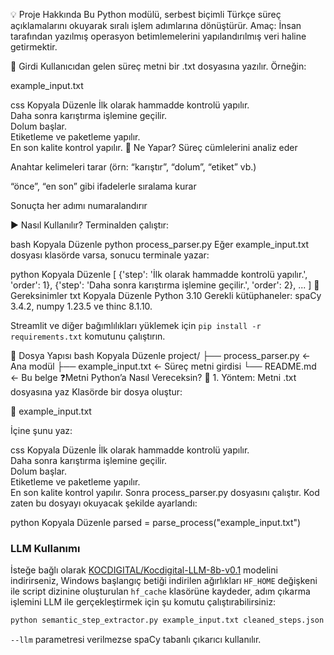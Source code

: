 💡 Proje Hakkında
Bu Python modülü, serbest biçimli Türkçe süreç açıklamalarını okuyarak sıralı işlem adımlarına dönüştürür.
Amaç: İnsan tarafından yazılmış operasyon betimlemelerini yapılandırılmış veri haline getirmektir.

📂 Girdi
Kullanıcıdan gelen süreç metni bir .txt dosyasına yazılır.
Örneğin:

example_input.txt

css
Kopyala
Düzenle
İlk olarak hammadde kontrolü yapılır.  
Daha sonra karıştırma işlemine geçilir.  
Dolum başlar.  
Etiketleme ve paketleme yapılır.  
En son kalite kontrol yapılır.
🧠 Ne Yapar?
Süreç cümlelerini analiz eder

Anahtar kelimeleri tarar (örn: “karıştır”, “dolum”, “etiket” vb.)

“önce”, “en son” gibi ifadelerle sıralama kurar

Sonuçta her adımı numaralandırır

▶️ Nasıl Kullanılır?
Terminalden çalıştır:

bash
Kopyala
Düzenle
python process_parser.py
Eğer example_input.txt dosyası klasörde varsa, sonucu terminale yazar:

python
Kopyala
Düzenle
[
  {'step': 'İlk olarak hammadde kontrolü yapılır.', 'order': 1},
  {'step': 'Daha sonra karıştırma işlemine geçilir.', 'order': 2},
  ...
]
🔧 Gereksinimler
txt
Kopyala
Düzenle
Python 3.10
Gerekli kütüphaneler: spaCy 3.4.2, numpy 1.23.5 ve thinc 8.1.10.

Streamlit ve diğer bağımlılıkları yüklemek için `pip install -r requirements.txt` komutunu çalıştırın.

🧱 Dosya Yapısı
bash
Kopyala
Düzenle
project/
├── process_parser.py         ← Ana modül
├── example_input.txt         ← Süreç metni girdisi
└── README.md                 ← Bu belge
❓Metni Python’a Nasıl Vereceksin?
🔹 1. Yöntem: Metni .txt dosyasına yaz
Klasörde bir dosya oluştur:

📄 example_input.txt

İçine şunu yaz:

css
Kopyala
Düzenle
İlk olarak hammadde kontrolü yapılır.  
Daha sonra karıştırma işlemine geçilir.  
Dolum başlar.  
Etiketleme ve paketleme yapılır.  
En son kalite kontrol yapılır.
Sonra process_parser.py dosyasını çalıştır.
Kod zaten bu dosyayı okuyacak şekilde ayarlandı:

python
Kopyala
Düzenle
parsed = parse_process("example_input.txt")

### LLM Kullanımı

İsteğe bağlı olarak [KOCDIGITAL/Kocdigital-LLM-8b-v0.1](https://huggingface.co/KOCDIGITAL/Kocdigital-LLM-8b-v0.1) modelini indirirseniz,
Windows başlangıç betiği indirilen ağırlıkları `HF_HOME` değişkeni ile script dizinine oluşturulan `hf_cache` klasörüne kaydeder,
adım çıkarma işlemini LLM ile gerçekleştirmek için şu komutu çalıştırabilirsiniz:

```bash
python semantic_step_extractor.py example_input.txt cleaned_steps.json --llm
```

`--llm` parametresi verilmezse spaCy tabanlı çıkarıcı kullanılır.
